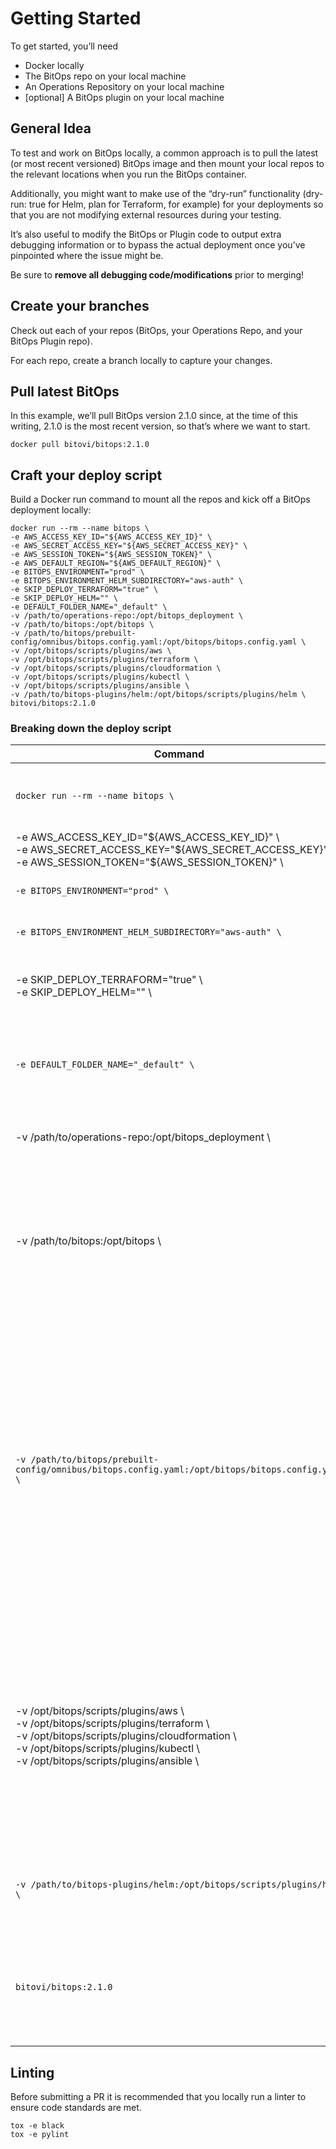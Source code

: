 # Getting Started
To get started, you’ll need
- Docker locally
- The BitOps repo on your local machine
- An Operations Repository on your local machine
- [optional] A BitOps plugin on your local machine

## General Idea

To test and work on BitOps locally, a common approach is to pull the latest (or most recent versioned) BitOps image and then mount your local repos to the relevant locations when you run the BitOps container.

Additionally, you might want to make use of the “dry-run” functionality (dry-run: true for Helm, plan for Terraform, for example) for your deployments so that you are not modifying external resources during your testing.

It’s also useful to modify the BitOps or Plugin code to output extra debugging information or to bypass the actual deployment once you’ve pinpointed where the issue might be.

Be sure to **remove all debugging code/modifications** prior to merging!



## Create your branches

Check out each of your repos (BitOps, your Operations Repo, and your BitOps Plugin repo).

For each repo, create a branch locally to capture your changes.

## Pull latest BitOps

In this example, we’ll pull BitOps version 2.1.0 since, at the time of this writing, 2.1.0 is the most recent version, so that’s where we want to start.

```
docker pull bitovi/bitops:2.1.0
```

## Craft your deploy script

Build a Docker run command to mount all the repos and kick off a BitOps deployment locally:

```
docker run --rm --name bitops \
-e AWS_ACCESS_KEY_ID="${AWS_ACCESS_KEY_ID}" \
-e AWS_SECRET_ACCESS_KEY="${AWS_SECRET_ACCESS_KEY}" \
-e AWS_SESSION_TOKEN="${AWS_SESSION_TOKEN}" \
-e AWS_DEFAULT_REGION="${AWS_DEFAULT_REGION}" \
-e BITOPS_ENVIRONMENT="prod" \
-e BITOPS_ENVIRONMENT_HELM_SUBDIRECTORY="aws-auth" \
-e SKIP_DEPLOY_TERRAFORM="true" \
-e SKIP_DEPLOY_HELM="" \
-e DEFAULT_FOLDER_NAME="_default" \
-v /path/to/operations-repo:/opt/bitops_deployment \
-v /path/to/bitops:/opt/bitops \
-v /path/to/bitops/prebuilt-config/omnibus/bitops.config.yaml:/opt/bitops/bitops.config.yaml \
-v /opt/bitops/scripts/plugins/aws \
-v /opt/bitops/scripts/plugins/terraform \
-v /opt/bitops/scripts/plugins/cloudformation \
-v /opt/bitops/scripts/plugins/kubectl \
-v /opt/bitops/scripts/plugins/ansible \
-v /path/to/bitops-plugins/helm:/opt/bitops/scripts/plugins/helm \
bitovi/bitops:2.1.0
```

### Breaking down the deploy script
| Command | Description |
| --------- | --- |
| `docker run --rm --name bitops \` | Run the docker container, name it bitops, and remove the container when it exits|
| -e AWS_ACCESS_KEY_ID="\${AWS_ACCESS_KEY_ID}" \ <br/> -e AWS_SECRET_ACCESS_KEY="\${AWS_SECRET_ACCESS_KEY}" \ <br/> -e AWS_SESSION_TOKEN="\${AWS_SESSION_TOKEN}" \ | AWS credentials/config|
| `-e BITOPS_ENVIRONMENT="prod" \` | Set the BitOps environment to deploy (in this example, prod) |
| `-e BITOPS_ENVIRONMENT_HELM_SUBDIRECTORY="aws-auth" \` | Set the specific Helm chart to deploy (in this example, aws-auth). | This is quite useful for iterating quickly if you’ve got an ops repo environment with many Helm charts but only want to focus on a single one. | 
| -e SKIP_DEPLOY_TERRAFORM="true" \ <br/> -e SKIP_DEPLOY_HELM="" \ | Skip the Terraform deployment but not the Helm deployment (you could also omit SKIP_DEPLOY_HELM). | This is useful if you want to deploy only a single tool in the environment. | 
| `-e DEFAULT_FOLDER_NAME="_default" \` | Define the directory to pull defaults from.  Default should be _default, so this could be omitted if your default environment is _default. |
| -v /path/to/operations-repo:/opt/bitops_deployment \ | Mount your local operations repo to the location BitOps expects it to be. |
| -v /path/to/bitops:/opt/bitops \ | Mount your local BitOps repo to the location BitOps expects it to be (i.e. /opt/bitops).  This way, you can make changes to the BitOps code locally, and changes will be reflected when you run the docker run command. |
| `-v /path/to/bitops/prebuilt-config/omnibus/bitops.config.yaml:/opt/bitops/bitops.config.yaml \` | Specify a specific bitops.config.yaml from the prebuilt-config so that BitOps knows how to handle deployments. BitOps looks for a bitops.config.yaml in the root directory to determine how (i.e. in which order) to execute deployments.  The bitops.config.yaml in the root directory has empty deployments, so we need content there.  This line mounts one of the prebuilt-config’s bitops.config.yaml (namely, the omnibus bitops.config.yaml) to the root of the repo. |
| -v /opt/bitops/scripts/plugins/aws \ <br/> -v /opt/bitops/scripts/plugins/terraform \ <br/> -v /opt/bitops/scripts/plugins/cloudformation \ <br/> -v /opt/bitops/scripts/plugins/kubectl \ <br/> -v /opt/bitops/scripts/plugins/ansible \ | These lines essentially tell Docker to use the specified directories from within the container rather than from the host.  Since we are mounting the entire BitOps directory to a container that should have plugins but we’re not running a build to perform a plugin install, we need to use the plugins that were installed into the container as they do not exist on the host. |
| `-v /path/to/bitops-plugins/helm:/opt/bitops/scripts/plugins/helm \` | This mounts your local plugin repo (in this example, helm) to the appropriate location within the container. |
| `bitovi/bitops:2.1.0` | Use a specific BitOps version as the basis for your work.  You’ll want to ensure you’re working against the most recent release (either the most recent versioned image or latest) |


## Linting
Before submitting a PR it is recommended that you locally run a linter to ensure code standards are met. 

```
tox -e black
tox -e pylint
```